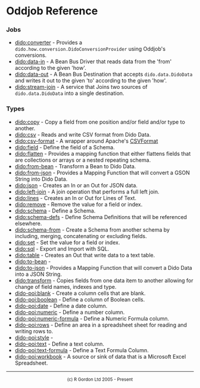 # Oddjob Reference

### Jobs

- [dido:converter](dido/oddjob/util/DidoConverterJob.md) - Provides a `dido.how.conversion.DidoConversionProvider` using Oddjob's conversions.
- [dido:data-in](dido/oddjob/beanbus/DataInDriver.md) - A Bean Bus Driver that reads data from the 'from' according to the given 'how'.
- [dido:data-out](dido/oddjob/beanbus/DataOutDestination.md) - A Bean Bus Destination that accepts `dido.data.DidoData` and writes it out to the given 'to' according to the given 'how'.
- [dido:stream-join](dido/operators/join/StreamJoinService.md) - A service that Joins two sources of `dido.data.DidoData` into a single destination.

### Types

- [dido:copy](dido/operators/transform/ValueCopyFactory.md) - Copy a field from one position and/or field and/or type to another.
- [dido:csv](dido/csv/CsvDido.md) - Reads and write CSV format from Dido Data.
- [dido:csv-format](dido/csv/CsvFormatType.md) - A wrapper around Apache's <a href="https://commons.apache.org/proper/commons-csv/apidocs/org/apache/commons/csv/CSVFormat.html">CSVFormat</a>
- [dido:field](dido/oddjob/schema/SchemaFieldBean.md) - Define the field of a Schema.
- [dido:flatten](dido/operators/FlattenType.md) - Provides a mapping function that either flattens fields that are collections or arrays or a nested repeating schema.
- [dido:from-bean](dido/oddjob/bean/FromBeanTransformer.md) - Transform a Bean to Dido Data.
- [dido:from-json](dido/json/FromJsonStringType.md) - Provides a Mapping Function that will convert a GSON String into Dido Data.
- [dido:json](dido/json/JsonDido.md) - Creates an In or an Out for JSON data.
- [dido:left-join](dido/operators/join/LeftStreamJoinType.md) - A join operation that performs a full left join.
- [dido:lines](dido/oddjob/util/LinesDido.md) - Creates an In or Out for Lines of Text.
- [dido:remove](dido/operators/transform/ValueRemoveFactory.md) - Remove the value for a field or index.
- [dido:schema](dido/oddjob/schema/SchemaBean.md) - Define a Schema.
- [dido:schema-defs](dido/oddjob/schema/SchemaDefsBean.md) - Define Schema Definitions that will be referenced elsewhere.
- [dido:schema-from](dido/oddjob/schema/SchemaFromBean.md) - Create a Schema from another schema by including, merging, concatenating or excluding fields.
- [dido:set](dido/operators/transform/ValueSetFactory.md) - Set the value for a field or index.
- [dido:sql](dido/sql/SqlDido.md) - Export and Import with SQL.
- [dido:table](dido/text/TextTableDido.md) - Creates an Out that write data to a text table.
- [dido:to-bean](dido/oddjob/bean/ToBeanTransformer.md) - 
- [dido:to-json](dido/json/ToJsonStringType.md) - Provides a Mapping Function that will convert a Dido Data into a JSON String.
- [dido:transform](dido/operators/transform/TransformationFactory.md) - Copies fields from one data item to another allowing for change of field names, indexes and type.
- [dido-poi:blank](dido/poi/layouts/BlankCell.md) - Create a column cells that are blank.
- [dido-poi:boolean](dido/poi/layouts/BooleanCell.md) - Define a column of Boolean cells.
- [dido-poi:date](dido/poi/layouts/DateCell.md) - Define a date column.
- [dido-poi:numeric](dido/poi/layouts/NumericCell.md) - Define a number column.
- [dido-poi:numeric-formula](dido/poi/layouts/NumericFormulaCell.md) - Define a Numeric Formula column.
- [dido-poi:rows](dido/poi/layouts/DataRows.md) - Define an area in a spreadsheet sheet for reading and writing rows to.
- [dido-poi:style](dido/poi/style/StyleBean.md) - 
- [dido-poi:text](dido/poi/layouts/TextCell.md) - Define a text column.
- [dido-poi:text-formula](dido/poi/layouts/TextFormulaCell.md) - Define a Text Formula Column.
- [dido-poi:workbook](dido/poi/data/PoiWorkbook.md) - A source or sink of data that is a Microsoft Excel Spreadsheet.

-----------------------

<div style='font-size: smaller; text-align: center;'>(c) R Gordon Ltd 2005 - Present</div>
